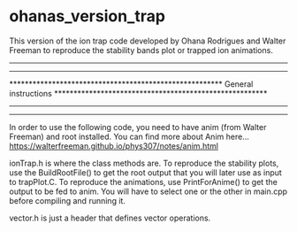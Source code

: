 # ohanas_version_trap
This version of the ion trap code developed by Ohana Rodrigues and Walter Freeman to reproduce the stability bands plot or trapped ion animations.  

*************************************************************************************************************************************
*************************************************************************************************************************************
******************************************************* General instructions  *******************************************************
*************************************************************************************************************************************
*************************************************************************************************************************************

In order to use the following code, you need to have anim (from Walter Freeman) and root installed. You can find more about Anim here...
https://walterfreeman.github.io/phys307/notes/anim.html

ionTrap.h is where the class methods are. 
To reproduce the stability plots, use the BuildRootFile() to get the root output that you will later use as input to trapPlot.C. 
To reproduce the animations, use PrintForAnime() to get the output to be fed to anim. 
You will have to select one or the other in main.cpp before compiling and running it. 

vector.h is just a header that defines vector operations.
